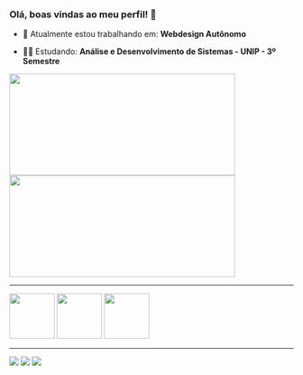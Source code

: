 ### Olá, boas vindas ao meu perfil! 👋

- 🔭 Atualmente estou trabalhando em: <b>Webdesign Autônomo</b>

- 🧑‍🎓 Estudando: <b>Análise e Desenvolvimento de Sistemas - UNIP - 3º Semestre</b>
 
<div>
<img align="center" height="180em" width="400px" src="https://github-readme-stats.vercel.app/api?username=Luan-Eduardo-Silva&show_icons=true" />
<img align="center" height="180em" width="400px" src="https://github-readme-stats.vercel.app/api/top-langs/?username=Luan-Eduardo-Silva&layout=compact" />
</div>

<hr/>

<div>
<img height="80px" src="https://cdn.jsdelivr.net/gh/devicons/devicon/icons/bootstrap/bootstrap-original.svg" />
<img height="80px" src="https://cdn.jsdelivr.net/gh/devicons/devicon/icons/html5/html5-original.svg" />
<img height="80px" src="https://cdn.jsdelivr.net/gh/devicons/devicon/icons/css3/css3-original.svg" />
</div>

<hr/>

<div>
<a href="https://www.linkedin.com/in/luaneduardosilva" target="blanck_"><img src="https://img.shields.io/badge/LinkedIn-0077B5?style=for-the-badge&logo=linkedin&logoColor=white"/></a>
<a href="https://api.whatsapp.com/send?phone=5516-993449858" target="blanck_"><img src="https://img.shields.io/badge/WhatsApp-25D366?style=for-the-badge&logo=whatsapp&logoColor=white"/></a>
<a href="mailto:luaneduardo626@gmail.com" target="blanck_"><img src="https://img.shields.io/badge/Gmail-D14836?style=for-the-badge&logo=gmail&logoColor=white"/></a>
</div>
 

